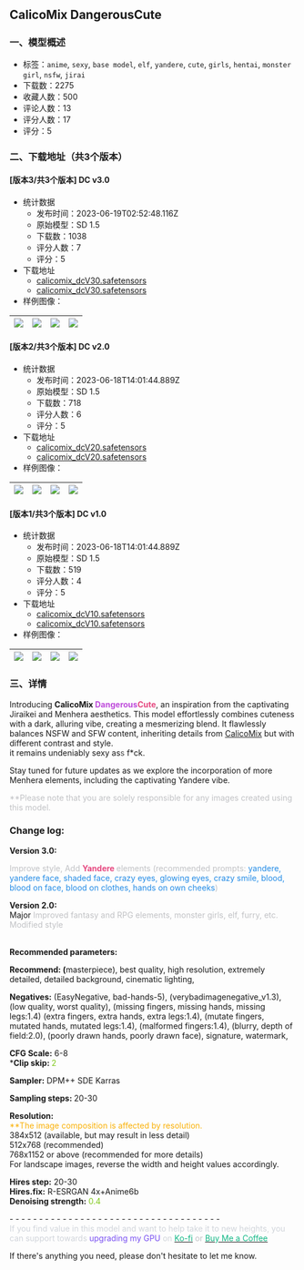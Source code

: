 ## CalicoMix DangerousCute
### 一、模型概述

- 标签：`anime`, `sexy`, `base model`, `elf`, `yandere`, `cute`, `girls`, `hentai`, `monster girl`, `nsfw`, `jirai`
- 下载数：2275
- 收藏人数：500
- 评论人数：13
- 评分人数：17
- 评分：5

### 二、下载地址（共3个版本）

#### [版本3/共3个版本] DC v3.0

- 统计数据
  - 发布时间：2023-06-19T02:52:48.116Z
  - 原始模型：SD 1.5
  - 下载数：1038
  - 评分人数：7
  - 评分：5
- 下载地址
  - [calicomix_dcV30.safetensors](https://civitai.com/api/download/models/98765?type=Model&format=SafeTensor&size=full&fp=fp16)
  - [calicomix_dcV30.safetensors](https://civitai.com/api/download/models/98765)
- 样例图像：

| <img src="https://image.civitai.com/xG1nkqKTMzGDvpLrqFT7WA/855d9ee1-7d46-475e-b56e-e7d50f3dbea4/width=450/1203871.jpeg" /> | <img src="https://image.civitai.com/xG1nkqKTMzGDvpLrqFT7WA/d1de82ce-6803-4928-8eba-5e1d8933ecf0/width=450/1202894.jpeg" /> | <img src="https://image.civitai.com/xG1nkqKTMzGDvpLrqFT7WA/c94718c4-de15-49c8-a051-172531ff7d67/width=450/1201497.jpeg" /> | <img src="https://image.civitai.com/xG1nkqKTMzGDvpLrqFT7WA/55f1f9d2-c197-490b-a5ce-ebe3b248526e/width=450/1202895.jpeg" /> |
| ---- | ---- | ---- | ---- |

#### [版本2/共3个版本] DC v2.0

- 统计数据
  - 发布时间：2023-06-18T14:01:44.889Z
  - 原始模型：SD 1.5
  - 下载数：718
  - 评分人数：6
  - 评分：5
- 下载地址
  - [calicomix_dcV20.safetensors](https://civitai.com/api/download/models/96592?type=Model&format=SafeTensor&size=full&fp=fp16)
  - [calicomix_dcV20.safetensors](https://civitai.com/api/download/models/96592)
- 样例图像：

| <img src="https://image.civitai.com/xG1nkqKTMzGDvpLrqFT7WA/107f72b8-f8a6-47ae-989f-396c81c859f7/width=450/1154282.jpeg" /> | <img src="https://image.civitai.com/xG1nkqKTMzGDvpLrqFT7WA/e278010b-e79a-4b22-a15c-997ee78fe7d9/width=450/1154284.jpeg" /> | <img src="https://image.civitai.com/xG1nkqKTMzGDvpLrqFT7WA/2b5bad0a-688d-4ab5-9cd7-21e9b2e93a68/width=450/1154286.jpeg" /> | <img src="https://image.civitai.com/xG1nkqKTMzGDvpLrqFT7WA/5e0fc2f4-410c-4517-b07b-64c1cc82673d/width=450/1154292.jpeg" /> |
| ---- | ---- | ---- | ---- |

#### [版本1/共3个版本] DC v1.0 

- 统计数据
  - 发布时间：2023-06-18T14:01:44.889Z
  - 原始模型：SD 1.5
  - 下载数：519
  - 评分人数：4
  - 评分：5
- 下载地址
  - [calicomix_dcV10.safetensors](https://civitai.com/api/download/models/94962?type=Model&format=SafeTensor&size=full&fp=fp16)
  - [calicomix_dcV10.safetensors](https://civitai.com/api/download/models/94962)
- 样例图像：

| <img src="https://image.civitai.com/xG1nkqKTMzGDvpLrqFT7WA/5a32312c-33ec-4dcb-9fcc-20041823aaf4/width=450/1127293.jpeg" /> | <img src="https://image.civitai.com/xG1nkqKTMzGDvpLrqFT7WA/44294307-19b3-435a-a08e-cb1d2c339f47/width=450/1127266.jpeg" /> | <img src="https://image.civitai.com/xG1nkqKTMzGDvpLrqFT7WA/2c35fa0e-5e92-4012-a3ce-b47ced36a8ed/width=450/1127306.jpeg" /> | <img src="https://image.civitai.com/xG1nkqKTMzGDvpLrqFT7WA/aaab995c-80a6-4024-913e-085d44cca0ba/width=450/1127324.jpeg" /> |
| ---- | ---- | ---- | ---- |


### 三、详情
<p>Introducing <strong>CalicoMix <span style="color:rgb(190, 75, 219)">Dangerous</span><span style="color:rgb(230, 73, 128)">Cute</span></strong>, an inspiration from the captivating Jiraikei and Menhera aesthetics. This model effortlessly combines cuteness with a dark, alluring vibe, creating a mesmerizing blend. It flawlessly balances NSFW and SFW content, inheriting details from <a target="_blank" rel="ugc" href="https://civitai.com/models/49567/calicomix">CalicoMix</a> but with different contrast and style.<br />it remains undeniably sexy as<span style="color:rgb(74, 74, 74)">s</span> f*ck.</p><p>Stay tuned for future updates as we explore the incorporation of more Menhera elements, including the captivating Yandere vibe.</p><p><span style="color:rgb(193, 194, 197)">**Please note that you are solely responsible for any images created using this model.</span></p><p></p><h3 id="heading-373">Change log:</h3><p><strong>Version 3.0:</strong></p><p><span style="color:rgb(193, 194, 197)">Improve style, Add </span><strong><span style="color:rgb(230, 73, 128)">Yandere</span><span style="color:rgb(193, 194, 197)"> </span></strong><span style="color:rgb(193, 194, 197)">elements (recommended prompts: </span><span style="color:rgb(34, 139, 230)">yandere, yandere face, shaded face, crazy eyes, glowing eyes, crazy smile, blood, blood on face, blood on clothes, hands on own cheeks</span><span style="color:rgb(193, 194, 197)">)</span></p><p></p><p><strong>Version 2.0:</strong><br />Major <span style="color:rgb(193, 194, 197)">Improved fantasy and RPG elements, monster girls, elf, furry, etc. </span><br /><span style="color:rgb(193, 194, 197)">Modified style</span></p><p><br /><strong>Recommended parameters:</strong></p><p><strong>Recommend: (</strong>masterpiece), best quality, high resolution, extremely detailed, detailed background, cinematic lighting,</p><p></p><p><strong>Negatives:</strong> (EasyNegative, bad-hands-5), (verybadimagenegative_v1.3), (low quality, worst quality), (missing fingers, missing hands, missing legs:1.4) (extra fingers, extra hands, extra legs:1.4), (mutate fingers, mutated hands, mutated legs:1.4), (malformed fingers:1.4), (blurry, depth of field:2.0), (poorly drawn hands, poorly drawn face), signature, watermark,</p><p></p><p><strong>CFG Scale:</strong> 6-8<br />*<strong>Clip skip: </strong><span style="color:rgb(130, 201, 30)">2</span></p><p><strong>Sampler:</strong> DPM++ SDE Karras</p><p><strong>Sampling steps: </strong>20-30</p><p><strong>Resolution:</strong><br /><span style="color:rgb(250, 176, 5)">**The image composition is affected by resolution.</span><br />384x512 (available, but may result in less detail)<br />512x768 (recommended)<br />768x1152 or above (recommended for more details)<br />For landscape images, reverse the width and height values accordingly.</p><p></p><p><strong>Hires step:</strong> 20-30<br /><strong>Hires.fix:</strong> R-ESRGAN 4x+Anime6b<br /><strong>Denoising strength:</strong> <span style="color:rgb(130, 201, 30)">0.4</span></p><p></p><p>- - - - - - - - - - - - - - - - - - - - - - - - - - - - - - - - - - - -<br /><span style="color:rgb(209, 213, 219)">If you find value in this model and want to help take it to new heights, you can support towards </span><span style="color:rgb(121, 80, 242)">upgrading my GPU</span><span style="color:rgb(209, 213, 219)"> on </span><a target="_blank" rel="ugc" href="https://ko-fi.com/kybalico"><span style="color:rgb(18, 184, 134)">Ko-fi</span></a><span style="color:rgb(193, 194, 197)"> or </span><a target="_blank" rel="ugc" href="https://www.buymeacoffee.com/kybalico"><span style="color:rgb(18, 184, 134)">Buy Me a Coffee</span></a></p><p></p><p>If there's anything you need, please don't hesitate to let me know.</p>